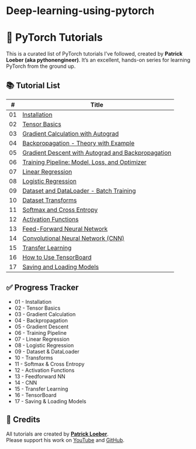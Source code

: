 # Deep-learning-using-pytorch

  <h1>🧠 PyTorch Tutorials</h1>
  <p>This is a curated list of PyTorch tutorials I’ve followed, created by <strong>Patrick Loeber (aka pythonengineer)</strong>. It’s an excellent, hands-on series for learning PyTorch from the ground up.</p>

  <h2>📚 Tutorial List</h2>
  <table>
    <thead>
      <tr>
        <th>#</th>
        <th>Title</th>
      </tr>
    </thead>
    <tbody>
      <tr><td>01</td><td><a href="https://www.youtube.com/watch?v=5yPftxD3sZ8">Installation</a></td></tr>
      <tr><td>02</td><td><a href="https://www.youtube.com/watch?v=r7QDUPb2N1k">Tensor Basics</a></td></tr>
      <tr><td>03</td><td><a href="https://www.youtube.com/watch?v=MswxJw-8PvE">Gradient Calculation with Autograd</a></td></tr>
      <tr><td>04</td><td><a href="https://www.youtube.com/watch?v=s2NsmGf5e7U">Backpropagation - Theory with Example</a></td></tr>
      <tr><td>05</td><td><a href="https://www.youtube.com/watch?v=vm0MN4GE3r4">Gradient Descent with Autograd and Backpropagation</a></td></tr>
      <tr><td>06</td><td><a href="https://www.youtube.com/watch?v=Z_ikDlimN6A">Training Pipeline: Model, Loss, and Optimizer</a></td></tr>
      <tr><td>07</td><td><a href="https://www.youtube.com/watch?v=oWfyDkzGQn0">Linear Regression</a></td></tr>
      <tr><td>08</td><td><a href="https://www.youtube.com/watch?v=EdKx7gD6kZw">Logistic Regression</a></td></tr>
      <tr><td>09</td><td><a href="https://www.youtube.com/watch?v=xb8uK3x7YjE">Dataset and DataLoader - Batch Training</a></td></tr>
      <tr><td>10</td><td><a href="https://www.youtube.com/watch?v=9qzJqI2e5c8">Dataset Transforms</a></td></tr>
      <tr><td>11</td><td><a href="https://www.youtube.com/watch?v=zB2TXhU1gEQ">Softmax and Cross Entropy</a></td></tr>
      <tr><td>12</td><td><a href="https://www.youtube.com/watch?v=LUQsE6Qp1e8">Activation Functions</a></td></tr>
      <tr><td>13</td><td><a href="https://www.youtube.com/watch?v=BzcBsTou0C8">Feed-Forward Neural Network</a></td></tr>
      <tr><td>14</td><td><a href="https://www.youtube.com/watch?v=iwE3C5eAwcA">Convolutional Neural Network (CNN)</a></td></tr>
      <tr><td>15</td><td><a href="https://www.youtube.com/watch?v=IEEhzQoKtQU">Transfer Learning</a></td></tr>
      <tr><td>16</td><td><a href="https://www.youtube.com/watch?v=6oL-0TdVy28">How to Use TensorBoard</a></td></tr>
      <tr><td>17</td><td><a href="https://www.youtube.com/watch?v=ZtM7P87r3ac">Saving and Loading Models</a></td></tr>
    </tbody>
  </table>

  <h2>✅ Progress Tracker</h2>
  <ul>
    <li>01 - Installation</li>
    <li>02 - Tensor Basics</li>
    <li>03 - Gradient Calculation</li>
    <li>04 - Backpropagation</li>
    <li>05 - Gradient Descent</li>
    <li>06 - Training Pipeline</li>
    <li>07 - Linear Regression</li>
    <li>08 - Logistic Regression</li>
    <li>09 - Dataset & DataLoader</li>
    <li>10 - Transforms</li>
    <li>11 - Softmax & Cross Entropy</li>
    <li>12 - Activation Functions</li>
    <li>13 - Feedforward NN</li>
    <li>14 - CNN</li>
    <li>15 - Transfer Learning</li>
    <li>16 - TensorBoard</li>
    <li>17 - Saving & Loading Models</li>
  </ul>

  <h2>🙌 Credits</h2>
  <p>
    All tutorials are created by <strong><a href="https://www.youtube.com/@PythonEngineer">Patrick Loeber</a></strong>.<br>
    Please support his work on 
    <a href="https://www.youtube.com/@PythonEngineer">YouTube</a> and 
    <a href="https://github.com/patrickloeber">GitHub</a>.
  </p>

</body>
</html>


